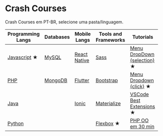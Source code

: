 # Crash Courses
Crash Courses em PT-BR, selecione uma pasta/linguagem.

| Programming Langs           | Databases           | Mobile Langs                  | Tools and Frameworks        | Tutorials                                             |
| --------------------------- | ------------------- | ----------------------------- | --------------------------- | ----------------------------------------------------- |
| [Javascript](/javascript) ★ | [MySQL](/mysql)     | [React Native](/react-native) | [Sass](/sass)               | [Menu DropDown (selection)](/dropdown-menu) ★         |
| [PHP](/php)                 | [MongoDB](/mongodb) | [Flutter](/flutter)           | [Bootstrap](/bootstrap)     | [Menu Dropdown (click)](/dropdown-menu-2) ★           |
| [Java](/java)               |                     | [Ionic](/ionic)               | [Materialize](/materialize) | [VSCode Best Extensions](/vscode/bestExtensions.md) ★ |
| [Python](/python)           |                     |                               | [Flexbox](/flexbox) ★       |[PHP OO em 30 min](https://www.youtube.com/watch?v=_mBqvoSJIBU)                                                       |
